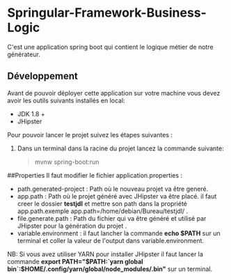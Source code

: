 #  Springular-Framework-Business-Logic

C'est une application spring boot qui contient le logique métier de notre générateur.

## Développement

Avant de pouvoir déployer cette application sur votre machine vous devez avoir les outils suivants installés en local:

  * JDK 1.8 +
  * JHipster

 Pour pouvoir lancer le projet suivez les étapes suivantes :
 1. Dans un terminal dans la racine du projet lancez la commande suivante:

	> mvnw spring-boot:run
  
      
##Properties
Il faut modifier le fichier application.properties :

* path.generated-project : Path où le nouveau projet va être generé.
* app.path : Path où le projet généré avec JHipster va être placé.
    il faut creer le dossier **testjdl** et mettre son path dans la propriété app.path.exemple app.path=/home/debian/Bureau/testjdl/ .
* file.generate.path : Path du fichier qui va être généré et utilisé par JHipster pour la génération du projet .
* variable.environment :  il faut lancher la commande **echo $PATH** sur un terminal et coller la valeur de l'output dans variable.environment.

NB: Si vous avez utiliser YARN pour installer JHipster il faut lancer la commande **export PATH="$PATH:`yarn global bin`:$HOME/.config/yarn/global/node_modules/.bin"** sur un terminal. 

